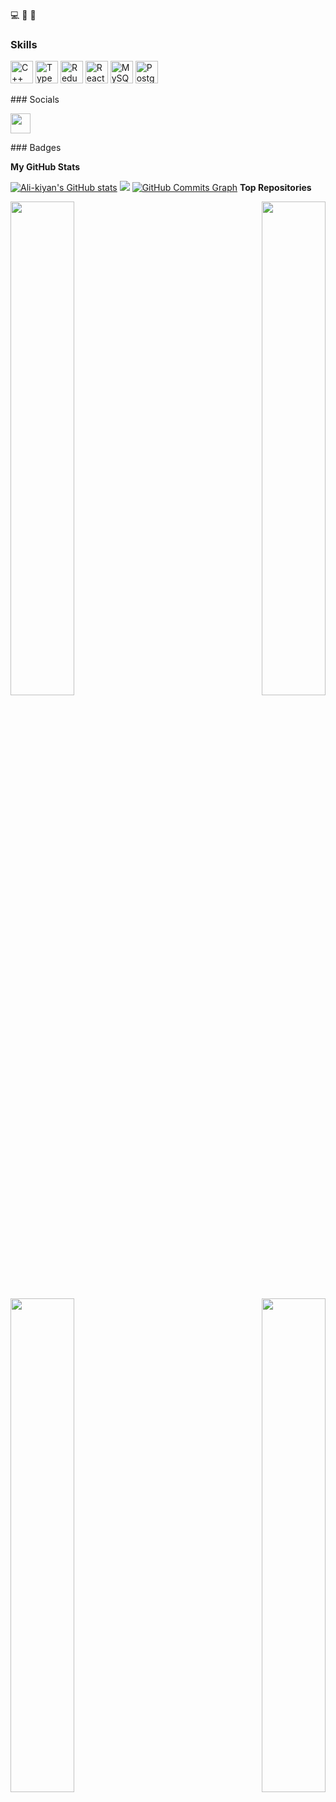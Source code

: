 💻 👾 🎵

### Skills

<p align="left"> <a href="https://docs.microsoft.com/en-us/cpp/?view=msvc-170" target="_blank" rel="noreferrer"><img src="https://raw.githubusercontent.com/danielcranney/readme-generator/main/public/icons/skills/cplusplus-colored.svg" width="36" height="36" alt="C++" /></a> <a href="https://www.typescriptlang.org/" target="_blank" rel="noreferrer"><img src="https://raw.githubusercontent.com/danielcranney/readme-generator/main/public/icons/skills/typescript-colored.svg" width="36" height="36" alt="TypeScript" /></a> <a href="https://redux.js.org/" target="_blank" rel="noreferrer"><img src="https://raw.githubusercontent.com/danielcranney/readme-generator/main/public/icons/skills/redux-colored.svg" width="36" height="36" alt="Redux" /></a> <a href="https://reactjs.org/" target="_blank" rel="noreferrer"><img src="https://raw.githubusercontent.com/danielcranney/readme-generator/main/public/icons/skills/react-colored.svg" width="36" height="36" alt="React" /></a> <a href="https://www.mysql.com/" target="_blank" rel="noreferrer"><img src="https://raw.githubusercontent.com/danielcranney/readme-generator/main/public/icons/skills/mysql-colored.svg" width="36" height="36" alt="MySQL" /></a> <a href="https://www.postgresql.org/" target="_blank" rel="noreferrer"><img src="https://raw.githubusercontent.com/danielcranney/readme-generator/main/public/icons/skills/postgresql-colored.svg" width="36" height="36" alt="PostgreSQL" /></a> </p> 
 ### Socials  <p align="left"> <a href="https://www.github.com/Ali-kiyan" target="_blank" rel="noreferrer"><img src="https://raw.githubusercontent.com/danielcranney/readme-generator/main/public/icons/socials/github.svg" width="32" height="32" /></a></p>
### Badges

<b>My GitHub Stats</b>

<a href="http://www.github.com/Ali-kiyan"><img src="https://github-readme-stats.vercel.app/api?username=Ali-kiyan&show_icons=true&hide=&count_private=true&title_color=ffffff&text_color=ffffff&icon_color=ec4899&bg_color=27272a&hide_border=true&show_icons=true" alt="Ali-kiyan's GitHub stats" /></a>
<a href="http://www.github.com/Ali-kiyan"><img src="https://github-readme-streak-stats.herokuapp.com/?user=Ali-kiyan&stroke=ffffff&background=27272a&ring=ffffff&fire=ffffff&currStreakNum=ffffff&currStreakLabel=ffffff&sideNums=ffffff&sideLabels=ffffff&dates=ffffff&hide_border=true" /></a>
<a href="http://www.github.com/Ali-kiyan"><img src="https://activity-graph.herokuapp.com/graph?username=Ali-kiyan&bg_color=27272a&color=ffffff&line=ec4899&point=ffffff&area_color=27272a&area=true&hide_border=true&custom_title=GitHub%20Commits%20Graph" alt="GitHub Commits Graph" /></a>
<b>Top Repositories</b>

<div width="100%" align="center"><a href="https://github.com/Ali-kiyan/popularity_classification_on_spotify_music_dataset" align="left"><img align="left" width="45%" src="https://github-readme-stats.vercel.app/api/pin/?username=Ali-kiyan&repo=popularity_classification_on_spotify_music_dataset&title_color=ffffff&text_color=ffffff&icon_color=ec4899&bg_color=27272a&hide_border=true&locale=en" /></a><a href="https://github.com/Ali-kiyan/Clustering-Algorithm-for-Music-Recommendation-System" align="right"><img align="right" width="45%" src="https://github-readme-stats.vercel.app/api/pin/?username=Ali-kiyan&repo=Clustering-Algorithm-for-Music-Recommendation-System&title_color=ffffff&text_color=ffffff&icon_color=ec4899&bg_color=27272a&hide_border=true&locale=en" /></a></div><br /><br /><br /><br /><br /><br /><br />

<br /><br /><br /><br /><br />

<div width="100%" align="center"><a href="https://github.com/Ali-kiyan/footballApp" align="left"><img align="left" width="45%" src="https://github-readme-stats.vercel.app/api/pin/?username=Ali-kiyan&repo=footballApp&title_color=ffffff&text_color=ffffff&icon_color=ec4899&bg_color=27272a&hide_border=true&locale=en" /></a><a href="https://github.com/Ali-kiyan/3D_CUBE_OpenGL" align="right"><img align="right" width="45%" src="https://github-readme-stats.vercel.app/api/pin/?username=Ali-kiyan&repo=3D_CUBE_OpenGL&title_color=ffffff&text_color=ffffff&icon_color=ec4899&bg_color=27272a&hide_border=true&locale=en" /></a></div>
